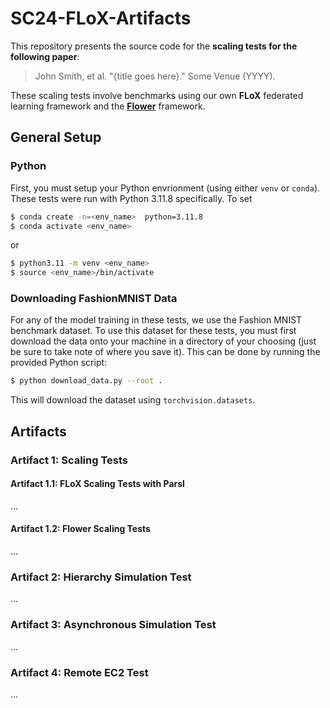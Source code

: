 # SC24-FLoX-Artifacts

This repository presents the source code for the **scaling tests for the following paper**:
> John Smith, et al. "{title goes here}." Some Venue (YYYY).

These scaling tests involve benchmarks using our own **FLoX** federated learning framework and the
[**Flower**](https://flower.ai) framework.

## General Setup

### Python
First, you must setup your Python envrionment (using either `venv` or `conda`). 
These tests were run with Python 3.11.8 specifically.
To set 

```sh
$ conda create -n=<env_name>  python=3.11.8
$ conda activate <env_name>
```

or

```sh
$ python3.11 -m venv <env_name>
$ source <env_name>/bin/activate
```

### Downloading FashionMNIST Data
For any of the model training in these tests, we use the Fashion MNIST benchmark dataset. To use this dataset for these tests,
you must first download the data onto your machine in a directory of your choosing (just be sure to take note of where you save it).
This can be done by running the provided Python script:
```sh
$ python download_data.py --root .
```
This will download the dataset using `torchvision.datasets`. 

## Artifacts

### Artifact 1: Scaling Tests

#### Artifact 1.1: FLoX Scaling Tests with Parsl
...

#### Artifact 1.2: Flower Scaling Tests
...

### Artifact 2: Hierarchy Simulation Test
...

### Artifact 3: Asynchronous Simulation Test
...

### Artifact 4: Remote EC2 Test
...

